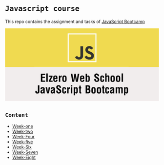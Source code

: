 # `Javascript course` 

 
This repo contains the assignment and tasks of [JavaScript Bootcamp ]([https://](https://elzero.org/study/javascript-bootcamp-2021-study-plan/)) 

 

![logo](Elzero.png)

## `Content`
- [Week-one](week-1(Intro)/)
- [Week-two](week-2(data%20Types)/)
- [Week-Four](week-4(number%26string)/)
- [Week-five](week-5(flow%20control)/)
- [Week-Six](week-6(Array)/)
- [Week-Seven](week-7(Loops)/)
- [Week-Eight](week-8(functions)/)